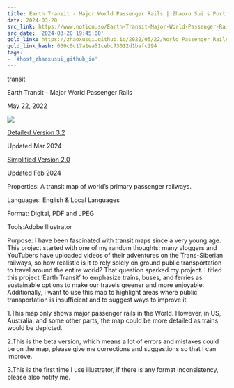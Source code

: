 ```yaml
---
title: Earth Transit - Major World Passenger Rails | Zhaoxu Sui's Portfolio of Maps
date: 2024-03-20
src_link: https://www.notion.so/Earth-Transit-Major-World-Passenger-Rails-Zhaoxu-Sui-s-Portfolio-of-Maps-a88bc722d35245879da03559a6dbbcc8
src_date: '2024-03-20 19:45:00'
gold_link: https://zhaoxusui.github.io/2022/05/22/World_Passenger_Rails/
gold_link_hash: 030c6c17a1ea51cebc73012d1bafc294
tags:
- '#host_zhaoxusui_github_io'
---
```



[transit](/tags/transit/) 

 
 
 Earth Transit - Major World Passenger Rails
 
 
 

 May 22, 2022
 
![](\World_Passenger_Rail.jpg)

[Detailed Version 3.2](https://zhaoxusui.github.io/Earth_Transit.pdf)


Updated Mar 2024

[Simplified Version 2.0](https://zhaoxusui.github.io/World_Passenger_Railway.pdf)


Updated Feb 2024

Properties: A transit map of world’s primary passenger railways.


Languages: English & Local Languages

Format: Digital, PDF and JPEG

Tools:Adobe Illustrator

Purpose: I have been fascinated with transit maps since a very young age. This project started with one of my random thoughts: many vloggers and YouTubers have uploaded videos of their adventures on the Trans-Siberian railways, so how realistic is it to rely solely on ground public transportation to travel around the entire world? That question sparked my project. I titled this project ‘Earth Transit’ to emphasize trains, buses, and ferries as sustainable options to make our travels greener and more enjoyable. Additionally, I want to use this map to highlight areas where public transportation is insufficient and to suggest ways to improve it.


1.This map only shows major passenger rails in the World. However, in US, Australia, and some other parts, the map could be more detailed as trains would be depicted.


2.This is the beta version, which means a lot of errors and mistakes could be on the map, please give me corrections and suggestions so that I can improve.


3.This is the first time I use illustrator, if there is any format inconsistency, please also notify me.
